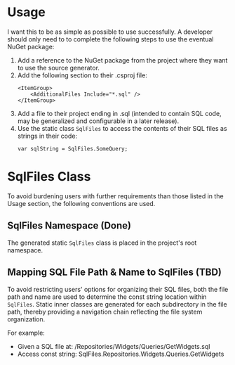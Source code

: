 ﻿# Usage

I want this to be as simple as possible to use successfully.
A developer should only need to to complete the following steps to use the eventual NuGet package:

1. Add a reference to the NuGet package from the project where they want to use the source generator.
2. Add the following section to their .csproj file:
   ```
   <ItemGroup>
       <AdditionalFiles Include="*.sql" />
   </ItemGroup>
   ```
3. Add a file to their project ending in .sql (intended to contain SQL code, may be generalized and configurable in a later release).
4. Use the static class `SqlFiles` to access the contents of their SQL files as strings in their code: 
   ```
   var sqlString = SqlFiles.SomeQuery;
   ```

# SqlFiles Class

To avoid burdening users with further requirements than those listed in the Usage section, the following conventions are used.

## SqlFiles Namespace (Done)

The generated static `SqlFiles` class is placed in the project's root namespace.

## Mapping SQL File Path & Name to SqlFiles (TBD)

To avoid restricting users' options for organizing their SQL files, both the file path and name are used to determine the const string location within `SqlFiles`.
Static inner classes are generated for each subdirectory in the file path, thereby providing a navigation chain reflecting the file system organization.

For example:

* Given a SQL file at: /Repositories/Widgets/Queries/GetWidgets.sql
* Access const string: SqlFiles.Repositories.Widgets.Queries.GetWidgets

